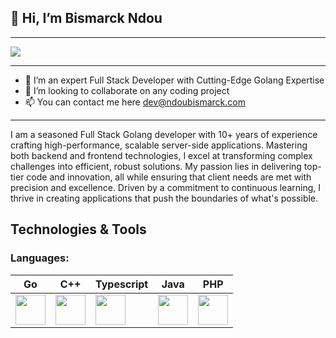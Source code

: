 ## 👋 Hi, I’m Bismarck Ndou

---
![](https://komarev.com/ghpvc/?username=ndoubismarck&color=007bfc&abbreviated=true&style=for-the-badge&label=Profile%20Views)

---
- 👀 I’m an expert Full Stack Developer with Cutting-Edge Golang Expertise
- 💞️ I’m looking to collaborate on any coding project
- 📫 You can contact me here dev@ndoubismarck.com

---
I am a seasoned Full Stack Golang developer with 10+ years of experience crafting high-performance, scalable server-side applications. Mastering both backend and frontend technologies, I excel at transforming complex challenges into efficient, robust solutions. My passion lies in delivering top-tier code and innovation, all while ensuring that client needs are met with precision and excellence. Driven by a commitment to continuous learning, I thrive in creating applications that push the boundaries of what's possible.

## Technologies & Tools

### Languages:

| Go | C++ |Typescript | Java | PHP
|---|---|---|---|---|
| <img src="https://cdn.jsdelivr.net/gh/devicons/devicon@latest/icons/go/go-original-wordmark.svg" width="48" height="48"/> | <img src="https://cdn.jsdelivr.net/gh/devicons/devicon@latest/icons/cplusplus/cplusplus-plain.svg" width="48" height="48"/> | <img src="https://cdn.jsdelivr.net/gh/devicons/devicon@latest/icons/typescript/typescript-original.svg" width="48" height="48"/> | <img src="https://cdn.jsdelivr.net/gh/devicons/devicon@latest/icons/java/java-original.svg" width="48" height="48"/> | <img src="https://cdn.jsdelivr.net/gh/devicons/devicon@latest/icons/php/php-plain.svg" width="48" height="48"/>
